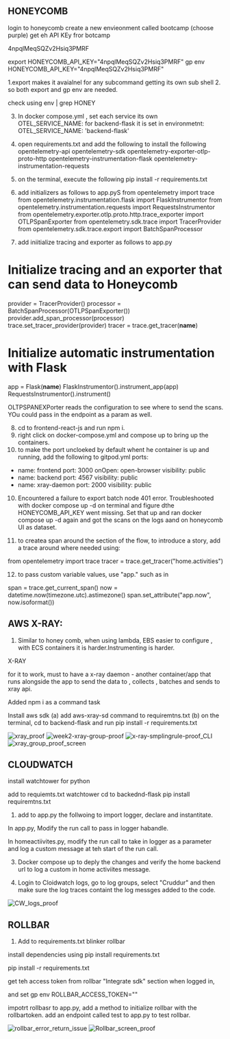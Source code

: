 ## HONEYCOMB

login to honeycomb
create a new envieonment called bootcamp (choose purple)
get eh API KEy fror botcamp

4npqlMeqSQZv2Hsiq3PMRF

export HONEYCOMB_API_KEY="4npqlMeqSQZv2Hsiq3PMRF"
gp env HONEYCOMB_API_KEY="4npqlMeqSQZv2Hsiq3PMRF"

1.export makes it avaialnel for any subcommand getting its own sub shell
2. so both export and gp env are needed.

check using env | grep HONEY

3. In docker compose.yml , set each service its own OTEL_SERVICE_NAME:
for backend-flask it is set in environmetnt:
OTEL_SERVICE_NAME: 'backend-flask'

4. open requirements.txt and  add the following to install the following
opentelemetry-api 
opentelemetry-sdk 
opentelemetry-exporter-otlp-proto-http 
opentelemetry-instrumentation-flask 
opentelemetry-instrumentation-requests

5. on the terminal, execute the following
pip install -r requirements.txt

6. add initializers as follows to app.pyS
from opentelemetry import trace
from opentelemetry.instrumentation.flask import FlaskInstrumentor
from opentelemetry.instrumentation.requests import RequestsInstrumentor
from opentelemetry.exporter.otlp.proto.http.trace_exporter import OTLPSpanExporter
from opentelemetry.sdk.trace import TracerProvider
from opentelemetry.sdk.trace.export import BatchSpanProcessor

7. add iniitialize tracing and exporter as follows to app.py
# Initialize tracing and an exporter that can send data to Honeycomb
provider = TracerProvider()
processor = BatchSpanProcessor(OTLPSpanExporter())
provider.add_span_processor(processor)
trace.set_tracer_provider(provider)
tracer = trace.get_tracer(__name__)

# Initialize automatic instrumentation with Flask
app = Flask(__name__)
FlaskInstrumentor().instrument_app(app)
RequestsInstrumentor().instrument()

OLTPSPANEXPorter reads the configuration to see where to send the scans. YOu could pass in the endpoint as a param as well.

8. cd to frontend-react-js and run npm i.
9. right click on docker-compose.yml and compose up to bring up the containers.
10. to make the port uncloeked by default whent he container is up and running, add the following to gitpod.yml
ports:
  - name: frontend
    port: 3000
    onOpen: open-browser
    visibility: public
  - name: backend
    port: 4567
    visibility: public
  - name: xray-daemon
    port: 2000
    visibility: public

10. Encountered a failure to export batch node 401 error.
Troubleshooted with docker compose up -d on terminal and figure dthe HONEYCOMB_API_KEY went missing. Set that up and ran docker compose up -d again and got the scans on the logs aand on honeycomb UI as dataset.



11. to createa  span around the section of the flow, to introduce a story, add a trace around where needed using:

from opentelemetry import trace
tracer = trace.get_tracer("home.activities")

12. to pass custom variable values, use "app." such as in

  span = trace.get_current_span()
      now = datetime.now(timezone.utc).astimezone()
      span.set_attribute("app.now", now.isoformat())
      


## AWS X-RAY:
1. Similar to honey comb, when using lambda, EBS easier to configure , with ECS containers it is harder.Instrumenting is harder.


X-RAY 

for it to work, must to have a x-ray daemon - another container/app that runs alongside the app to send the data to , collects , batches and sends to xray api.

Added npm i as a command task 

Install aws sdk
(a) add aws-xray-sd command to requiremtns.txt
(b) on the terminal, cd to backend-flask and run
pip install -r requirements.txt

  ![xray_proof](assets/xray_proof_aws_console.png)
  ![week2-xray-group-proof](assets/week2-xray-group-proof.png)
    ![x-ray-smplingrule-proof_CLI](assets/x-ray-smplingrule-proof_CLI.png)
    ![xray_group_proof_screen](assets/xray_group_proof_screen.png)


## CLOUDWATCH

install watchtower for python

add to requiemts.txt watchtower
cd to backednd-flask
pip install requiremtns.txt


1. add to app.py the follwoing to import logger, declare and instantitate.

In app.py, Modify the run call to pass in logger habandle.

In homeactiivites.py, modify the run call to take in logger as a parameter and log a custom message at teh start of the run call.

3. Docker compose up to deply the changes and verify the home backend url to log a custom in home activiites message.

5. Login to Cloidwatch logs, go to log groups, select "Cruddur" and then make sure the log traces containt the log messges added to the code.


![CW_logs_proof](assets/CW_logs_proof.png)


## ROLLBAR
1. Add to requirements.txt
blinker
rollbar

install dependencies using pip install requirements.txt

pip install -r requirements.txt


get teh access token from rollbar "Integrate sdk" section when logged in,

and set gp env ROLLBAR_ACCESS_TOKEN=""

impotrt rollbasr to app.py, add a method to initialize rollbar with the rollbartoken.
add an endpoint called test to app.py  to test rollbar.


  ![rollbar_error_return_issue](assets/rollbar_error_return_issue_proof.png)
  ![Rollbar_screen_proof](assets/rollbar_screen_proof.png)






